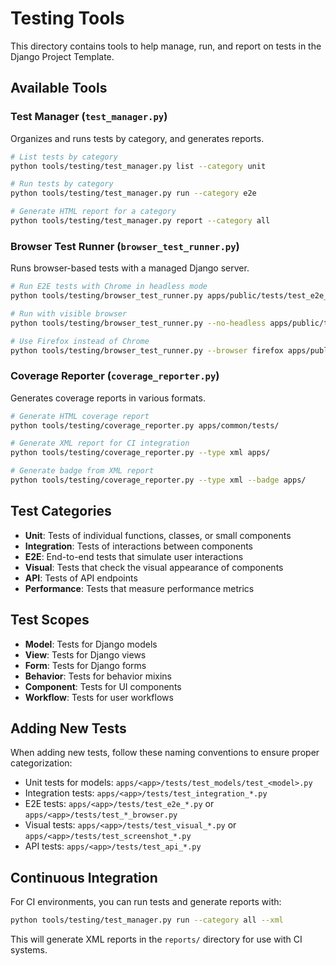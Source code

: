 # Testing Tools

This directory contains tools to help manage, run, and report on tests in the Django Project Template.

## Available Tools

### Test Manager (`test_manager.py`)

Organizes and runs tests by category, and generates reports.

```bash
# List tests by category
python tools/testing/test_manager.py list --category unit

# Run tests by category
python tools/testing/test_manager.py run --category e2e

# Generate HTML report for a category
python tools/testing/test_manager.py report --category all
```

### Browser Test Runner (`browser_test_runner.py`)

Runs browser-based tests with a managed Django server.

```bash
# Run E2E tests with Chrome in headless mode
python tools/testing/browser_test_runner.py apps/public/tests/test_e2e_*.py

# Run with visible browser
python tools/testing/browser_test_runner.py --no-headless apps/public/tests/test_visual_*.py

# Use Firefox instead of Chrome
python tools/testing/browser_test_runner.py --browser firefox apps/public/tests/test_e2e_*.py
```

### Coverage Reporter (`coverage_reporter.py`)

Generates coverage reports in various formats.

```bash
# Generate HTML coverage report
python tools/testing/coverage_reporter.py apps/common/tests/

# Generate XML report for CI integration
python tools/testing/coverage_reporter.py --type xml apps/

# Generate badge from XML report
python tools/testing/coverage_reporter.py --type xml --badge apps/
```

## Test Categories

- **Unit**: Tests of individual functions, classes, or small components
- **Integration**: Tests of interactions between components
- **E2E**: End-to-end tests that simulate user interactions
- **Visual**: Tests that check the visual appearance of components
- **API**: Tests of API endpoints
- **Performance**: Tests that measure performance metrics

## Test Scopes

- **Model**: Tests for Django models
- **View**: Tests for Django views
- **Form**: Tests for Django forms
- **Behavior**: Tests for behavior mixins
- **Component**: Tests for UI components
- **Workflow**: Tests for user workflows

## Adding New Tests

When adding new tests, follow these naming conventions to ensure proper categorization:

- Unit tests for models: `apps/<app>/tests/test_models/test_<model>.py`
- Integration tests: `apps/<app>/tests/test_integration_*.py`
- E2E tests: `apps/<app>/tests/test_e2e_*.py` or `apps/<app>/tests/test_*_browser.py`
- Visual tests: `apps/<app>/tests/test_visual_*.py` or `apps/<app>/tests/test_screenshot_*.py`
- API tests: `apps/<app>/tests/test_api_*.py`

## Continuous Integration

For CI environments, you can run tests and generate reports with:

```bash
python tools/testing/test_manager.py run --category all --xml
```

This will generate XML reports in the `reports/` directory for use with CI systems.